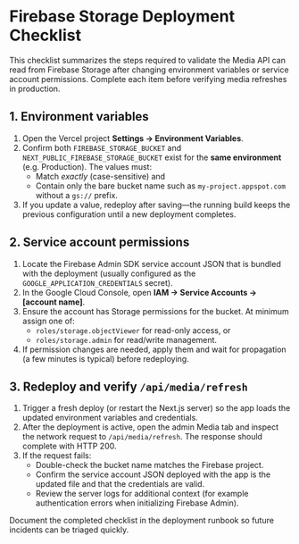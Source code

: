 # Firebase Storage Deployment Checklist

This checklist summarizes the steps required to validate the Media API can read
from Firebase Storage after changing environment variables or service account
permissions. Complete each item before verifying media refreshes in production.

## 1. Environment variables

1. Open the Vercel project **Settings → Environment Variables**.
2. Confirm both `FIREBASE_STORAGE_BUCKET` and `NEXT_PUBLIC_FIREBASE_STORAGE_BUCKET`
   exist for the **same environment** (e.g. Production). The values must:
   - Match *exactly* (case-sensitive) and
   - Contain only the bare bucket name such as `my-project.appspot.com` without
     a `gs://` prefix.
3. If you update a value, redeploy after saving—the running build keeps the
   previous configuration until a new deployment completes.

## 2. Service account permissions

1. Locate the Firebase Admin SDK service account JSON that is bundled with the
   deployment (usually configured as the `GOOGLE_APPLICATION_CREDENTIALS`
   secret).
2. In the Google Cloud Console, open **IAM → Service Accounts → [account name]**.
3. Ensure the account has Storage permissions for the bucket. At minimum assign
   one of:
   - `roles/storage.objectViewer` for read-only access, or
   - `roles/storage.admin` for read/write management.
4. If permission changes are needed, apply them and wait for propagation (a few
   minutes is typical) before redeploying.

## 3. Redeploy and verify `/api/media/refresh`

1. Trigger a fresh deploy (or restart the Next.js server) so the app loads the
   updated environment variables and credentials.
2. After the deployment is active, open the admin Media tab and inspect the
   network request to `/api/media/refresh`. The response should complete with
   HTTP 200.
3. If the request fails:
   - Double-check the bucket name matches the Firebase project.
   - Confirm the service account JSON deployed with the app is the updated file
     and that the credentials are valid.
   - Review the server logs for additional context (for example authentication
     errors when initializing Firebase Admin).

Document the completed checklist in the deployment runbook so future incidents
can be triaged quickly.
